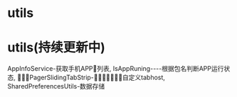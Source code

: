 # utils
# utils(持续更新中)
AppInfoService-获取手机APP列表,
IsAppRuning----根据包名判断APP运行状态,
PagerSlidingTabStrip-自定义tabhost,
SharedPreferencesUtils-数据存储



